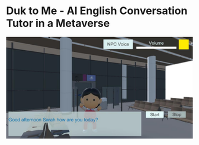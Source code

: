 # Duk to Me - AI English Conversation Tutor in a Metaverse
#### 
[![Preview of PDF](./assets/duktome_main.png)](./assets/IDEA_DukToMe.pdf)
